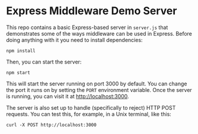 # Express Middleware Demo Server

This repo contains a basic Express-based server in `server.js` that demonstrates some of the ways middleware can be used in Express.  Before doing anything with it you need to install dependencies:
```
npm install
```

Then, you can start the server:
```
npm start
```
This will start the server running on port 3000 by default.  You can change the port it runs on by setting the `PORT` environment variable.  Once the server is running, you can visit it at [http://localhost:3000](http://localhost:3000).

The server is also set up to handle (specifically to reject) HTTP POST requests.  You can test this, for example, in a Unix terminal, like this:
```
curl -X POST http://localhost:3000
```

